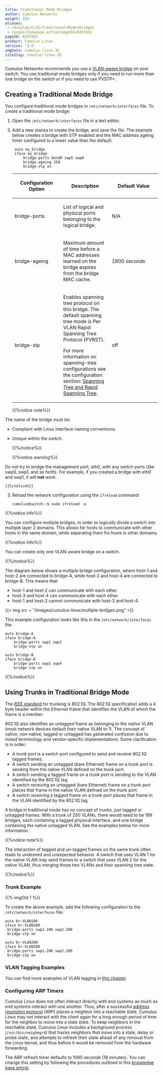 ```yaml
---
title: Traditional Mode Bridges
author: Cumulus Networks
weight: 329
aliases:
 - /display/CL35/Traditional+Mode+Bridges
 - /pages/viewpage.action?pageId=8357452
pageID: 8357452
product: Cumulus Linux
version: '3.5'
imgData: cumulus-linux-35
siteSlug: cumulus-linux-35
---
```

Cumulus Networks recommends you use a [VLAN-aware
bridge](/version/cumulus-linux-35/Layer-1-and-2/Ethernet-Bridging-VLANs/VLAN-aware-Bridge-Mode-for-Large-scale-Layer-2-Environments)
on your switch. You use traditional mode bridges only if you need to run
more than one bridge on the switch or if you need to use PVSTP+.

## Creating a Traditional Mode Bridge

You configure traditional mode bridges in `/etc/network/interfaces`
file. To create a traditional mode bridge:

1. Open the `/etc/network/interfaces` file in a text editor.

2. Add a new stanza to create the bridge, and save the file. The
    example below creates a bridge with STP enabled and the MAC address
    ageing timer configured to a lower value than the default:

        auto my_bridge
        iface my_bridge
            bridge-ports bond0 swp5 swp6
            bridge-ageing 150
            bridge-stp on

    <table>
    <colgroup>
    <col style="width: 33%" />
    <col style="width: 33%" />
    <col style="width: 33%" />
    </colgroup>
    <thead>
    <tr class="header">
    <th><p>Configuration Option</p></th>
    <th><p>Description</p></th>
    <th><p>Default Value</p></th>
    </tr>
    </thead>
    <tbody>
    <tr class="odd">
    <td><p>bridge-ports</p></td>
    <td><p>List of logical and physical ports belonging to the logical bridge.</p></td>
    <td><p>N/A</p></td>
    </tr>
    <tr class="even">
    <td><p>bridge-ageing</p></td>
    <td><p>Maximum amount of time before a MAC addresses learned on the bridge expires from the bridge MAC cache.</p></td>
    <td><p>1800 seconds</p></td>
    </tr>
    <tr class="odd">
    <td><p>bridge-stp</p></td>
    <td><p>Enables spanning tree protocol on this bridge. The default spanning tree mode is Per VLAN Rapid Spanning Tree Protocol (PVRST).</p>
    <p>For more information on spanning-tree configurations see the configuration section: <a href="/version/cumulus-linux-35/Layer-1-and-2/Spanning-Tree-and-Rapid-Spanning-Tree">Spanning Tree and Rapid Spanning Tree</a>.</p></td>
    <td><p>off</p></td>
    </tr>
    </tbody>
    </table>
    
    {{%notice note%}}

The name of the bridge must be:

- Compliant with Linux interface naming conventions.
- Unique within the switch.

    {{%/notice%}}
    
    {{%notice warning%}}
    
Do not try to bridge the management port, eth0, with any switch ports (like swp0,
swp1, and so forth). For example, if you created a bridge with eth0 and swp1, it
will **not** work.
    
    {{%/notice%}}

3.  Reload the network configuration using the `ifreload` command:
    
        cumulus@switch:~$ sudo ifreload -a

{{%notice info%}}

You can configure multiple bridges, in order to logically divide a
switch into multiple layer 2 domains. This allows for hosts to
communicate with other hosts in the same domain, while separating them
fro hosts in other domains.

{{%notice info%}}

You can create only one VLAN-aware bridge on a switch.

{{%/notice%}}

The diagram below shows a multiple bridge configuration, where host-1
and host-2 are connected to bridge-A, while host-3 and host-4 are
connected to bridge-B. This means that:

- host-1 and host-2 can communicate with each other.
- host-3 and host-4 can communicate with each other.
- host-1 and host-2 cannot communicate with host-3 and host-4.

{{< img src = "/images/cumulus-linux/multiple-bridges.png" >}}

This example configuration looks like this in the
`/etc/network/interfaces` file:

    auto bridge-A
    iface bridge-A
        bridge-ports swp1 swp2
        bridge-stp on
     
    auto bridge-B
    iface bridge-B
        bridge-ports swp3 swp4
        bridge-stp on

{{%/notice%}}

## Using Trunks in Traditional Bridge Mode

The [IEEE standard](http://www.ieee802.org/1/pages/802.1Q.html) for
trunking is 802.1Q. The 802.1Q specification adds a 4 byte header within
the Ethernet frame that identifies the VLAN of which the frame is a
member.

802.1Q also identifies an *untagged* frame as belonging to the *native*
VLAN (most network devices default their native VLAN to 1). The concept
of native, non-native, tagged or untagged has generated confusion due to
mixed terminology and vendor-specific implementations. Some
clarification is in order:

- A *trunk port* is a switch port configured to send and receive
    802.1Q tagged frames.
- A switch sending an untagged (bare Ethernet) frame on a trunk port
    is sending from the native VLAN defined on the trunk port.
- A switch sending a tagged frame on a trunk port is sending to the
    VLAN identified by the 802.1Q tag.
- A switch receiving an untagged (bare Ethernet) frame on a trunk port
    places that frame in the native VLAN defined on the trunk port.
- A switch receiving a tagged frame on a trunk port places that frame
    in the VLAN identified by the 802.1Q tag.

A bridge in traditional mode has no concept of trunks, just tagged or
untagged frames. With a trunk of 200 VLANs, there would need to be 199
bridges, each containing a tagged physical interface, and one bridge
containing the native untagged VLAN. See the examples below for more
information.

{{%notice note%}}

The interaction of tagged and un-tagged frames on the same trunk often
leads to undesired and unexpected behavior. A switch that uses VLAN 1
for the native VLAN may send frames to a switch that uses VLAN 2 for the
native VLAN, thus merging those two VLANs and their spanning tree state.

{{%/notice%}}

### Trunk Example

{{% imgOld 1 %}}

To create the above example, add the following configuration to the
`/etc/network/interfaces` file:

    auto br-VLAN100
    iface br-VLAN100
     bridge-ports swp1.100 swp2.100
     bridge-stp on
     
    auto br-VLAN200
    iface br-VLAN200
     bridge-ports swp1.200 swp2.200
     bridge-stp on

### VLAN Tagging Examples

You can find more examples of VLAN tagging in 
[this chapter](/version/cumulus-linux-35/Layer-1-and-2/Ethernet-Bridging-VLANs/VLAN-Tagging).

### Configuring ARP Timers

Cumulus Linux does not often interact directly with end systems as much
as end systems interact with one another. Thus, after a successful
[address resolution protocol](http://linux-ip.net/html/ether-arp.html)
(ARP) places a neighbor into a reachable state, Cumulus Linux may not
interact with the client again for a long enough period of time for the
neighbor to move into a stale state. To keep neighbors in the reachable
state, Cumulus Linux includes a background process
(`/usr/bin/neighmgrd`) that tracks neighbors that move into a stale,
delay or probe state, and attempts to refresh their state ahead of any
removal from the Linux kernel, and thus before it would be removed from
the hardware forwarding.

The ARP refresh timer defaults to 1080 seconds (18 minutes). You can
change this setting by following the procedures outlined in this
[knowledge base article](https://support.cumulusnetworks.com/hc/en-us/articles/202012933).
